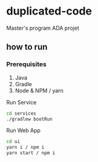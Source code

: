 # duplicated-code
Master's program ADA projet 
## how to run
### Prerequisites
1. Java
1. Gradle
1. Node & NPM / yarn

Run Service
```bash
cd services
./gradlew bootRun
```
Run Web App
```bash
cd ui
yarn i / npm i
yarn start / npm i
```
